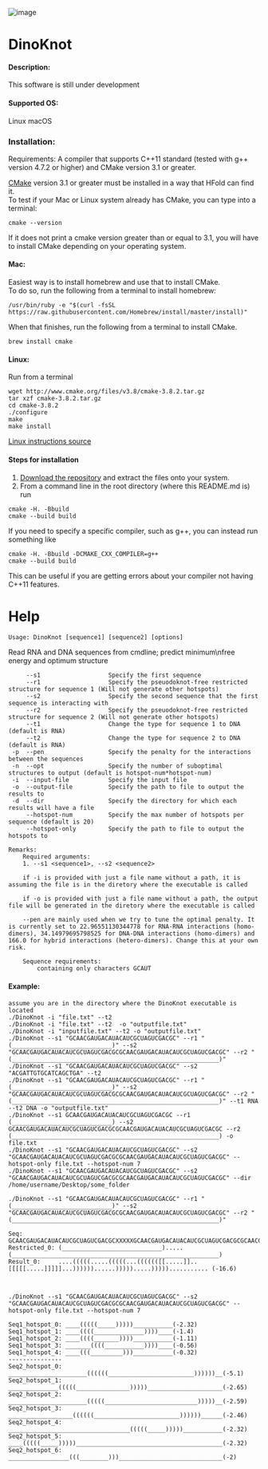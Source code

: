 ![image](https://user-images.githubusercontent.com/28453708/112767993-9160b080-8fce-11eb-98b6-906783ecb656.png)
# DinoKnot
#### Description:
This software is still under development

#### Supported OS: 
Linux 
macOS 

### Installation:  
Requirements: A compiler that supports C++11 standard (tested with g++ version 4.7.2 or higher)  and CMake version 3.1 or greater.    

[CMake](https://cmake.org/install/) version 3.1 or greater must be installed in a way that HFold can find it.    
To test if your Mac or Linux system already has CMake, you can type into a terminal:      
```
cmake --version
```
If it does not print a cmake version greater than or equal to 3.1, you will have to install CMake depending on your operating system.

#### Mac:    
Easiest way is to install homebrew and use that to install CMake.    
To do so, run the following from a terminal to install homebrew:      
```  
/usr/bin/ruby -e "$(curl -fsSL https://raw.githubusercontent.com/Homebrew/install/master/install)"   
```    
When that finishes, run the following from a terminal to install CMake.     
```   
brew install cmake   
``` 
#### Linux:    
Run from a terminal     
```
wget http://www.cmake.org/files/v3.8/cmake-3.8.2.tar.gz
tar xzf cmake-3.8.2.tar.gz
cd cmake-3.8.2
./configure
make
make install
```
[Linux instructions source](https://geeksww.com/tutorials/operating_systems/linux/installation/downloading_compiling_and_installing_cmake_on_linux.php)

#### Steps for installation   
1. [Download the repository](https://github.com/HosnaJabbari/DinoKnot/archive/master.zip) and extract the files onto your system.
2. From a command line in the root directory (where this README.md is) run
```
cmake -H. -Bbuild
cmake --build build
```   
If you need to specify a specific compiler, such as g++, you can instead run something like   
```
cmake -H. -Bbuild -DCMAKE_CXX_COMPILER=g++
cmake --build build
```   
This can be useful if you are getting errors about your compiler not having C++11 features.

Help
========================================

```
Usage: DinoKnot [sequence1] [sequence2] [options]
```

Read RNA and DNA sequences from cmdline; predict minimum\nfree energy and optimum structure

```
     --s1                   Specify the first sequence
     --r1                   Specify the pseuodoknot-free restricted structure for sequence 1 (Will not generate other hotspots)
     --s2                   Specify the second sequence that the first sequence is interacting with
     --r2                   Specify the pseuodoknot-free restricted structure for sequence 2 (Will not generate other hotspots)
     --t1                   Change the type for sequence 1 to DNA (default is RNA)
     --t2                   Change the type for sequence 2 to DNA (default is RNA)
 -p  --pen                  Specify the penalty for the interactions between the sequences
 -n  --opt                  Specify the number of suboptimal structures to output (default is hotspot-num*hotspot-num)
 -i  --input-file           Specify the input file
 -o  --output-file          Specify the path to file to output the results to
 -d  --dir                  Specify the directory for which each results will have a file
     --hotspot-num          Specify the max number of hotspots per sequence (default is 20)
     --hotspot-only         Specify the path to file to output the hotspots to
```
```
Remarks:
    Required arguments: 
    1. --s1 <sequence1>, --s2 <sequence2>

    if -i is provided with just a file name without a path, it is assuming the file is in the diretory where the executable is called

    if -o is provided with just a file name without a path, the output file will be generated in the diretory where the executable is called

    --pen are mainly used when we try to tune the optimal penalty. It is currently set to 22.96551130344778 for RNA-RNA interactions (homo-dimers), 34.14979695798525 for DNA-DNA interactions (homo-dimers) and 166.0 for hybrid interactions (hetero-dimers). Change this at your own risk.

    Sequence requirements:
        containing only characters GCAUT  
```

#### Example:
    assume you are in the directory where the DinoKnot executable is located
    ./DinoKnot -i "file.txt" --t2
    ./DinoKnot -i "file.txt" --t2  -o "outputfile.txt"
    ./DinoKnot -i "inputfile.txt" --t2 -o "outputfile.txt"
    ./DinoKnot --s1 "GCAACGAUGACAUACAUCGCUAGUCGACGC" --r1 "(____________________________)" --s2 "GCAACGAUGACAUACAUCGCUAGUCGACGCGCAACGAUGACAUACAUCGCUAGUCGACGC" --r2 "(__________________________________________________________)"
    ./DinoKnot --s1 "GCAACGAUGACAUACAUCGCUAGUCGACGC" --s2 "ACGATTGTGCATCAGCTGA" --t2
    ./DinoKnot --s1 "GCAACGAUGACAUACAUCGCUAGUCGACGC" --r1 "(____________________________)" --s2 "GCAACGAUGACAUACAUCGCUAGUCGACGCGCAACGAUGACAUACAUCGCUAGUCGACGC" --r2 "(__________________________________________________________)" --t1 RNA --t2 DNA -o "outputfile.txt"
    ./DinoKnot --s1 GCAACGAUGACAUACAUCGCUAGUCGACGC --r1 (____________________________) --s2 GCAACGAUGACAUACAUCGCUAGUCGACGCGCAACGAUGACAUACAUCGCUAGUCGACGC --r2 (__________________________________________________________) -o file.txt
    ./DinoKnot --s1 "GCAACGAUGACAUACAUCGCUAGUCGACGC" --s2 "GCAACGAUGACAUACAUCGCUAGUCGACGCGCAACGAUGACAUACAUCGCUAGUCGACGC" --hotspot-only file.txt --hotspot-num 7
    ./DinoKnot --s1 "GCAACGAUGACAUACAUCGCUAGUCGACGC" --s2 "GCAACGAUGACAUACAUCGCUAGUCGACGCGCAACGAUGACAUACAUCGCUAGUCGACGC" --dir /home/username/Desktop/some_folder

```
./DinoKnot --s1 "GCAACGAUGACAUACAUCGCUAGUCGACGC" --r1 "(____________________________)" --s2 "GCAACGAUGACAUACAUCGCUAGUCGACGCGCAACGAUGACAUACAUCGCUAGUCGACGC" --r2 "(__________________________________________________________)"

Seq:          GCAACGAUGACAUACAUCGCUAGUCGACGCXXXXXGCAACGAUGACAUACAUCGCUAGUCGACGCGCAACGAUGACAUACAUCGCUAGUCGACGC
Restricted_0: (____________________________).....(__________________________________________________________)
Result_0:     ....(((((.....(((((...(((((([[.....]]..[[[[[.....]]]]]...))))))......))))).....)))))........... (-16.6)



./DinoKnot --s1 "GCAACGAUGACAUACAUCGCUAGUCGACGC" --s2 "GCAACGAUGACAUACAUCGCUAGUCGACGCGCAACGAUGACAUACAUCGCUAGUCGACGC" --hotspot-only file.txt --hotspot-num 7

Seq1_hotspot_0: ____(((((_____)))))___________(-2.32)
Seq1_hotspot_1: ____((((______________))))____(-1.4)
Seq1_hotspot_2: ____((((_______))))___________(-1.11)
Seq1_hotspot_3: _______((((___________))))____(-0.56)
Seq1_hotspot_4: ____(((_________)))___________(-0.32)
---------------
Seq2_hotspot_0: ______________________((((((________________________))))))__(-5.1)
Seq2_hotspot_1: ______________(((((_______________)))))_____________________(-2.65)
Seq2_hotspot_2: ______________________(((((__________________________)))))__(-2.59)
Seq2_hotspot_3: __________________((((((________________________))))))______(-2.46)
Seq2_hotspot_4: __________________________________(((((_____)))))___________(-2.32)
Seq2_hotspot_5: ____(((((_____)))))_________________________________________(-2.32)
Seq2_hotspot_6: _________________(((________)))_____________________________(-2)

```
